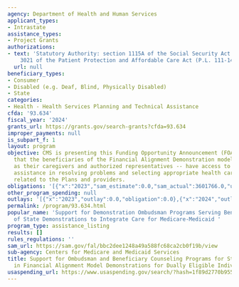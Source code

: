 ```yaml
---
agency: Department of Health and Human Services
applicant_types:
- Intrastate
assistance_types:
- Project Grants
authorizations:
- text: 'Statutory Authority: section 1115A of the Social Security Act (added by section
    3021 of the Patient Protection and Affordable Care Act (P.L. 111-148).'
  url: null
beneficiary_types:
- Consumer
- Disabled (e.g. Deaf, Blind, Physically Disabled)
- State
categories:
- Health - Health Services Planning and Technical Assistance
cfda: '93.634'
fiscal_year: '2024'
grants_url: https://grants.gov/search-grants?cfda=93.634
improper_payments: null
is_subpart_f: 1
layout: program
objective: CMS is presenting this Funding Opportunity Announcement (FOA) to ensure
  that the beneficiaries of the Financial Alignment Demonstration models – as well
  as their caregivers and authorized representatives -- have access to person-centered
  assistance in resolving problems and selecting appropriate health care coverage
  related to the Plans and providers.
obligations: '[{"x":"2023","sam_estimate":0.0,"sam_actual":3601766.0,"usa_spending_actual":3528636.16},{"x":"2024","sam_estimate":0.0,"sam_actual":111678.0,"usa_spending_actual":-1310369.05},{"x":"2025","sam_estimate":0.0,"sam_actual":0.0,"usa_spending_actual":-46772.38}]'
other_program_spending: null
outlays: '[{"x":"2023","outlay":0.0,"obligation":0.0},{"x":"2024","outlay":0.0,"obligation":0.0},{"x":"2025","outlay":0.0,"obligation":0.0}]'
permalink: /program/93.634.html
popular_name: 'Support for Demonstration Ombudsman Programs Serving Beneficiaries
  of State Demonstrations to Integrate Care for Medicare-Medicaid '
program_type: assistance_listing
results: []
rules_regulations: ''
sam_url: https://sam.gov/fal/bbc2dee1248a49a588fc68ca2cb0f19b/view
sub-agency: Centers for Medicare and Medicaid Services
title: Support for Ombudsman and Beneficiary Counseling Programs for States Participating
  in Financial Alignment Model Demonstrations for Dually Eligible Individuals
usaspending_url: https://www.usaspending.gov/search/?hash=1f89d2770b95557a824796678978c858
---
```

